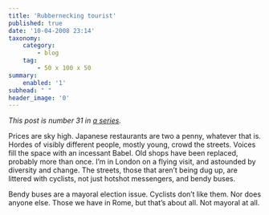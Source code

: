 ```yaml
---
title: 'Rubbernecking tourist'
published: true
date: '10-04-2008 23:14'
taxonomy:
    category:
        - blog
    tag:
        - 50 x 100 x 50
summary:
    enabled: '1'
subhead: " "
header_image: '0'
---
```


_This post is number 31 in [a series](https://jeremycherfas.net/tag:50%20x%20100%20x%2050)._

Prices are sky high. Japanese restaurants are two a penny, whatever that is. Hordes of visibly different people, mostly young, crowd the streets. Voices fill the space with an incessant Babel. Old shops have been replaced, probably more than once. I’m in London on a flying visit, and astounded by diversity and change. The streets, those that aren’t being dug up, are littered with cyclists, not just hotshot messengers, and bendy buses.  

Bendy buses are a mayoral election issue. Cyclists don’t like them. Nor does anyone else. Those we have in Rome, but that’s about all. Not mayoral at all.
